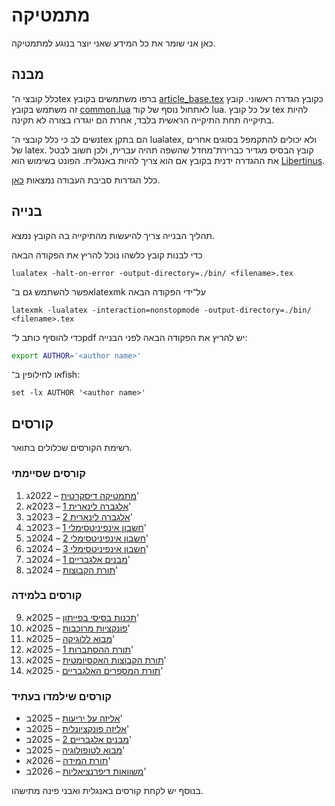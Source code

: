 מתמטיקה
=======

כאן אני שומר את כל המידע שאני יוצר בנוגע למתמטיקה.

מבנה
----

כלל קובצי ה־tex ברפו משתמשים בקובץ [article_base.tex](./article_base.tex) כקובץ הגדרה ראשוני.
קובץ זה משתמש בקובץ [common.lua](./common.lua) לאתחול נוסף של קוד lua.
על כל קובץ tex להיות בתיקייה תחת התיקייה הראשית בלבד, אחרת הם יוגדרו בצורה לא תקינה.

נשים לב כי כלל קובצי ה־tex הם בתקן lualatex, ולא יכולים להתקמפל בסוגים אחרים של latex.
קובץ הבסיס מגדיר כברירת־מחדל שהשפה תהיה עברית, ולכן חשוב לבטל את ההגדרה ידנית בקובץ אם הוא צריך להיות באנגלית.
הפונט בשימוש הוא [Libertinus](https://github.com/alerque/libertinus).

כלל הגדרות סביבת העבודה נמצאות [כאן](https://github.com/D95-waka/DotFiles/tree/master/nvim).

בנייה
-----

תהליך הבנייה צריך להיעשות מהתיקייה בה הקובץ נמצא.

כדי לבנות קובץ כלשהו נוכל להריץ את הפקודה הבאה
```console
lualatex -halt-on-error -output-directory=./bin/ <filename>.tex
```
אפשר להשתמש גם ב־latexmk על־ידי הפקודה הבאה
```console
latexmk -lualatex -interaction=nonstopmode -output-directory=./bin/ <filename>.tex
```

כדי להוסיף כותב ל־pdf יש להריץ את הפקודה הבאה לפני הבנייה:
```bash
export AUTHOR='<author name>'
```
או לחילופין ב־fish:
```fish
set -lx AUTHOR '<author name>'
```


קורסים
------

רשימת הקורסים שכלולים בתואר.

### קורסים שסיימתי
1.  [מתמטיקה דיסקרטית](./Discrete_mathematics) – 2022ג'
2.  [אלגברה לינארית 1](./Linear_algebra_1) – 2023א'
3.  [אלגברה לינארית 2](./Linear_algebra_2) – 2023ב'
4.  [חשבון אינפיניטסימלי 1](./Calculus_1) – 2023ב'
5.  [חשבון אינפיניטסימלי 2](./Calculus_2) – 2024ב'
6.  [חשבון אינפיניטסימלי 3](./Calculus_3) – 2024ב'
7.  [מבנים אלגבריים 1](./Algebraic_Structures_1) – 2024ב'
8.  [תורת הקבוצות](./Set_Theory) – 2024ב'

### קורסים בלמידה
9.  [תכנות בסיסי בפייתון](https://shnaton.huji.ac.il/index.php/NewSyl/76631) – 2025א'
10.  [פונקציות מרוכבות](https://shnaton.huji.ac.il/index.php/NewSyl/80519) – 2025א'
11.  [מבוא ללוגיקה](https://shnaton.huji.ac.il/index.php/NewSyl/80423) – 2025א'
12.  [תורת ההסתברות 1](https://shnaton.huji.ac.il/index.php/NewSyl/80420) – 2025א'
13.  [תורת הקבוצות האקסיומטית](https://shnaton.huji.ac.il/index.php/NewSyl/80650) – 2025א'
14. [תורת המספרים האלגבריים](https://shnaton.huji.ac.il/index.php/NewSyl/80756) - 2025א'

### קורסים שילמדו בעתיד
-  [אליזה על יריעות](https://shnaton.huji.ac.il/index.php/NewSyl/80416) – 2025ב'
-  [אליזה פונקציונלית](https://shnaton.huji.ac.il/index.php/NewSyl/80417) – 2025ב'
-  [מבנים אלגבריים 2](https://shnaton.huji.ac.il/index.php/NewSyl/80446/) – 2025ב'
-  [מבוא לטופולוגיה](https://shnaton.huji.ac.il/index.php/NewSyl/80516) – 2025ב'
-  [תורת המידה](https://shnaton.huji.ac.il/index.php/NewSyl/80517) – 2026א'
-  [משוואות דיפרנציאליות](https://shnaton.huji.ac.il/index.php/NewSyl/80320) – 2026ב'

בנוסף יש לקחת קורסים באנגלית ואבני פינה מתישהו.
